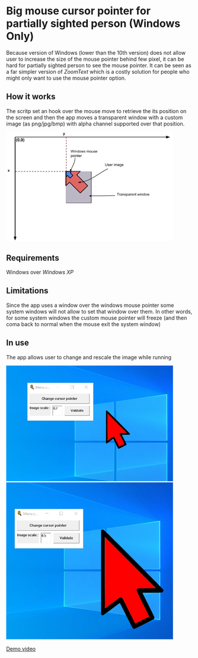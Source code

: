 # Big mouse cursor pointer for partially sighted person (Windows Only)

Because version of Windows (lower than the 10th version) does not allow user to increase the size of the mouse pointer behind few pixel, it can be hard for partially sighted person to see the mouse pointer.
It can be seen as a far simpler version of *ZoomText* which is a costly solution for people who might only want to use the mouse pointer option.

## How it works

The scritp set an hook over the mouse move to retrieve the its position on the screen and then the app moves a transparent window with a custom image (as png/jpg/bmp) with alpha channel supported over that position.

<img src="/Assets/how_it_works.png" alt="How it works" width="450"/>

## Requirements

Windows over *Windows XP*

## Limitations

Since the app uses a window over the windows mouse pointer some system windows will not allow to set that window over them. In other words, for some system windows the custom mouse pointer will freeze (and then coma back to normal when the mouse exit the system window)

## In use

The app allows user to change and rescale the image while running


<img src="/Assets/scale_0.2.png" alt="Mouse pointer at scale 0.2" width="450"/>

<img src="/Assets/scale_0.5.png" alt="Mouse pointer at scale 0.5" width="450"/>

[Demo video](/Assets/demo.gif)
